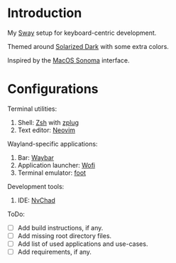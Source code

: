 # Introduction

My [Sway](https://swaywm.org) setup for keyboard-centric development.

Themed around [Solarized Dark](https://ethanschoonover.com/solarized/) with some
extra colors.

Inspired by the [MacOS Sonoma](https://www.apple.com/macos/sonoma/) interface.

# Configurations

Terminal utilities:

1. Shell: [Zsh](https://www.zsh.org) with [zplug](http://zplug.github.io)
2. Text editor: [Neovim](https://neovim.io)

Wayland-specific applications:

1. Bar: [Waybar](https://github.com/Alexays/Waybar)
2. Application launcher: [Wofi](https://hg.sr.ht/~scoopta/wofi)
3. Terminal emulator: [foot](https://codeberg.org/dnkl/foot)

Development tools:

1. IDE: [NvChad](https://nvchad.com)

ToDo:

- [ ] Add build instructions, if any.
- [ ] Add missing root directory files.
- [ ] Add list of used applications and use-cases.
- [ ] Add requirements, if any.
